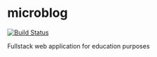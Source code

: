 # microblog
[![Build Status](http://3.128.27.62:8080/buildStatus/icon?job=microblog%2Fmaster&build=last)](http://3.128.27.62:8080/job/microblog/job/master/last/)

Fullstack web application for education purposes
